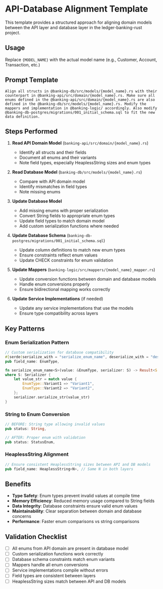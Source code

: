 # API-Database Alignment Template

This template provides a structured approach for aligning domain models between the API layer and database layer in the ledger-banking-rust project.

## Usage

Replace `{MODEL_NAME}` with the actual model name (e.g., Customer, Account, Transaction, etc.)

## Prompt Template

```
Align all structs in @banking-db/src/models/{model_name}.rs with their counterpart in @banking-api/src/domain/{model_name}.rs. Make sure all enums defined in the @banking-api/src/domain/{model_name}.rs are also defined in the @banking-db/src/models/{model_name}.rs. Modify the mappers and implementation in @banking-logic/ accordingly. Also modify @banking-db-postgres/migrations/001_initial_schema.sql to fit the new data definition.
```

## Steps Performed

1. **Read API Domain Model** (`banking-api/src/domain/{model_name}.rs`)
   - Identify all structs and their fields
   - Document all enums and their variants
   - Note field types, especially HeaplessString sizes and enum types

2. **Read Database Model** (`banking-db/src/models/{model_name}.rs`)
   - Compare with API domain model
   - Identify mismatches in field types
   - Note missing enums

3. **Update Database Model**
   - Add missing enums with proper serialization
   - Convert String fields to appropriate enum types
   - Update field types to match domain model
   - Add custom serialization functions where needed

4. **Update Database Schema** (`banking-db-postgres/migrations/001_initial_schema.sql`)
   - Update column definitions to match new enum types
   - Ensure constraints reflect enum values
   - Update CHECK constraints for enum validation

5. **Update Mappers** (`banking-logic/src/mappers/{model_name}_mapper.rs`)
   - Update conversion functions between domain and database models
   - Handle enum conversions properly
   - Ensure bidirectional mapping works correctly

6. **Update Service Implementations** (if needed)
   - Update any service implementations that use the models
   - Ensure type compatibility across layers

## Key Patterns

### Enum Serialization Pattern
```rust
// Custom serialization for database compatibility
#[serde(serialize_with = "serialize_enum_name", deserialize_with = "deserialize_enum_name")]
pub field_name: EnumType,

fn serialize_enum_name<S>(value: &EnumType, serializer: S) -> Result<S::Ok, S::Error>
where S: Serializer {
    let value_str = match value {
        EnumType::Variant1 => "Variant1",
        EnumType::Variant2 => "Variant2",
    };
    serializer.serialize_str(value_str)
}
```

### String to Enum Conversion
```rust
// BEFORE: String type allowing invalid values
pub status: String,

// AFTER: Proper enum with validation
pub status: StatusEnum,
```

### HeaplessString Alignment
```rust
// Ensure consistent HeaplessString sizes between API and DB models
pub field_name: HeaplessString<N>, // Same N in both layers
```

## Benefits

- **Type Safety**: Enum types prevent invalid values at compile time
- **Memory Efficiency**: Reduced memory usage compared to String fields
- **Data Integrity**: Database constraints ensure valid enum values
- **Maintainability**: Clear separation between domain and database concerns
- **Performance**: Faster enum comparisons vs string comparisons

## Validation Checklist

- [ ] All enums from API domain are present in database model
- [ ] Custom serialization functions work correctly
- [ ] Database schema constraints match enum variants
- [ ] Mappers handle all enum conversions
- [ ] Service implementations compile without errors
- [ ] Field types are consistent between layers
- [ ] HeaplessString sizes match between API and DB models